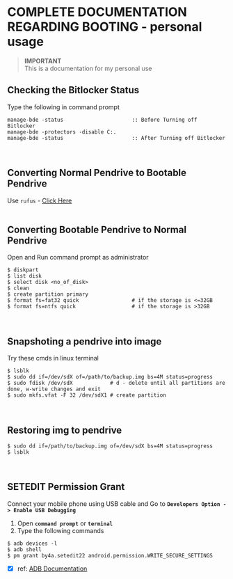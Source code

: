 # COMPLETE DOCUMENTATION REGARDING BOOTING - personal usage


> **IMPORTANT**\
> This is a documentation for my personal use 



## Checking the Bitlocker Status
Type the following in command prompt
```
manage-bde -status                      :: Before Turning off Bitlocker
manage-bde -protectors -disable C:.
manage-bde -status                      :: After Turning off Bitlocker
```
<br>

## Converting Normal Pendrive to Bootable Pendrive
Use `rufus` - [Click Here](https://rufus.ie/downloads/)
<br>
<br>
## Converting Bootable Pendrive to Normal Pendrive
Open and Run command prompt as administrator
```
$ diskpart
$ list disk
$ select disk <no_of_disk>
$ clean
$ create partition primary
$ format fs=fat32 quick                 # if the storage is <=32GB
$ format fs=ntfs quick                  # if the storage is >32GB
```
<br>

## Snapshoting a pendrive into image
Try these cmds in linux terminal
```
$ lsblk
$ sudo dd if=/dev/sdX of=/path/to/backup.img bs=4M status=progress
$ sudo fdisk /dev/sdX            # d - delete until all partitions are done, w-write changes and exit
$ sudo mkfs.vfat -F 32 /dev/sdX1 # create partition
```
<br>

## Restoring img to pendrive
```
$ sudo dd if=/path/to/backup.img of=/dev/sdX bs=4M status=progress
$ lsblk
```
<br>

## SETEDIT Permission Grant
Connect your mobile phone using USB cable and Go to 
**`Developers Option -> Enable USB Debugging`**

1. Open **`command prompt`** or **`terminal`**
2. Type the following commands
```
$ adb devices -l
$ adb shell
$ pm grant by4a.setedit22 android.permission.WRITE_SECURE_SETTINGS
```

* [x] ref: [ADB Documentation][def]

[def]: https://developer.android.com/tools/adb
<!-- [def1]: <link_2> -->


<br>

